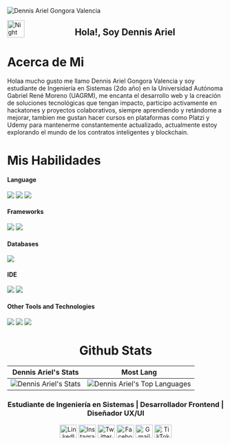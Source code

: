 ![Dennis Ariel Gongora Valencia](https://github.com/0PValencia/Assets/blob/main/Perfil.jpg)

<img alt="Night Coding" src="./assets/Hand%20Wave.gif" width='40' align="left"/>
<h2 align="center">Hola!, Soy Dennis Ariel</h2>
<h1>Acerca de Mi </h1>
<p> 
Holaa mucho gusto me llamo Dennis Ariel Gongora Valencia y soy estudiante de Ingeniería en Sistemas (2do año) en la Universidad Autónoma Gabriel René Moreno (UAGRM), me encanta 
el desarrollo web y la creación de soluciones tecnológicas que tengan impacto, participo activamente en hackatones y proyectos colaborativos, siempre aprendiendo y retándome a 
mejorar, tambien me gustan hacer cursos en plataformas como Platzi y Udemy para mantenerme constantemente actualizado, actualmente estoy explorando el mundo de los contratos 
inteligentes y blockchain.
</p>

<h1>Mis Habilidades</h1>

<h4> Language </h4>
<span> 
  <img src="https://img.shields.io/badge/HTML5-E34F26?style=for-the-badge&logo=html5&logoColor=white">
  <img src="https://img.shields.io/badge/CSS3-1572B6?style=for-the-badge&logo=css3&logoColor=white">
  <img src="https://img.shields.io/badge/JavaScript-F7DF1E?style=for-the-badge&logo=javascript&logoColor=black">
</span>

<h4> Frameworks </h4>
<span>
  <img src="https://img.shields.io/badge/React-61DAFB?style=for-the-badge&logo=react&logoColor=white">
  <img src="https://img.shields.io/badge/Node.js-339933?style=for-the-badge&logo=node.js&logoColor=white">
</span>

<h4> Databases </h4>
<span>
  <img src="https://img.shields.io/badge/MySQL-00000F?style=for-the-badge&logo=mysql&logoColor=white">
</span>

<h4> IDE </h4>
<span>
<img src="https://img.shields.io/badge/Visual_Studio_Code-0078D4?style=for-the-badge&logo=visual%20studio%20code&logoColor=white">
<img src="https://img.shields.io/badge/Visual%20Studio-5C2D91?style=for-the-badge&logo=visualstudio&logoColor=white">

<h4> Other Tools and Technologies </h4>
<span>
  <img src="https://img.shields.io/badge/Git-F05032?style=for-the-badge&logo=git&logoColor=white">
  <img src="https://img.shields.io/badge/GitLab-FC6D26?style=for-the-badge&logo=gitlab&logoColor=white">
  <img src="https://img.shields.io/badge/Google_Colab-F9AB00?style=for-the-badge&logo=googlecolab&logoColor=white">
</span>
<div align="Center">
<h1>Github Stats</h1>

| Dennis Ariel's Stats | Most Lang |
| ------------- | ------------- |
| ![Dennis Ariel's Stats](https://github-readme-stats.vercel.app/api?username=0PValencia&theme=onedark&show_icons=true&hide_border=true&count_private=true) | ![Dennis Ariel's Top Languages](https://github-readme-stats.vercel.app/api/top-langs/?username=0PValencia&theme=onedark&show_icons=true&hide_border=true&layout=compact) |


</div>


<h3 align="center">Estudiante de Ingeniería en Sistemas | Desarrollador Frontend | Diseñador UX/UI</h3>
<p align="center">
<a href="https://www.linkedin.com/in/ariel-gongora-valencia-509093317?utm_source=share&utm_campaign=share_via&utm_content=profile&utm_medium=android_app" target="_blank"><img align="center" src="https://cdn.jsdelivr.net/npm/simple-icons@v7/icons/linkedin.svg" alt="LinkedIn" height="30" width="40" /></a>
<a href="https://www.instagram.com/arie1.js?igsh=MWI3b3R2ZjBxNGRzeQ==" target="_blank"><img align="center" src="https://cdn.jsdelivr.net/npm/simple-icons@v7/icons/instagram.svg" alt="Instagram" height="30" width="40" /></a>
<a href="https://x.com/mintghi?t=47w-XRcMEDM_Geh7r30MBA&s=09" target="_blank"><img align="center" src="https://cdn.jsdelivr.net/npm/simple-icons@v7/icons/twitter.svg" alt="Twitter" height="30" width="40" /></a>
<a href="https://www.facebook.com/share/16nongkirn/" target="_blank"><img align="center" src="https://cdn.jsdelivr.net/npm/simple-icons@v7/icons/facebook.svg" alt="Facebook" height="30" width="40" /></a>
<a href="mailto:gongoravalenciadennisariel@gmail.com"><img align="center" src="https://cdn.jsdelivr.net/npm/simple-icons@v7/icons/gmail.svg" alt="Gmail" height="30" width="40" /></a>
<a href="https://www.tiktok.com/@javabegginer?_t=ZM-8yISK5pKUAn&_r=1" target="_blank"><img align="center" src="https://cdn.jsdelivr.net/npm/simple-icons@v7/icons/tiktok.svg" alt="TikTok" height="30" width="40" /></a>
</p>
